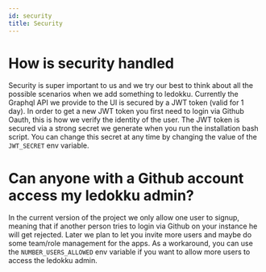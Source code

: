 ```yaml
---
id: security
title: Security
---
```


# How is security handled

Security is super important to us and we try our best to think about all the possible scenarios when we add something to ledokku.
Currently the Graphql API we provide to the UI is secured by a JWT token (valid for 1 day). In order to get a new JWT token you first need to login via Github Oauth, this is how we verify the identity of the user. The JWT token is secured via a strong secret we generate when you run the installation bash script. You can change this secret at any time by changing the value of the `JWT_SECRET` env variable.

# Can anyone with a Github account access my ledokku admin?

In the current version of the project we only allow one user to signup, meaning that if another person tries to login via Github on your instance he will get rejected. Later we plan to let you invite more users and maybe do some team/role management for the apps.
As a workaround, you can use the `NUMBER_USERS_ALLOWED` env variable if you want to allow more users to access the ledokku admin.
